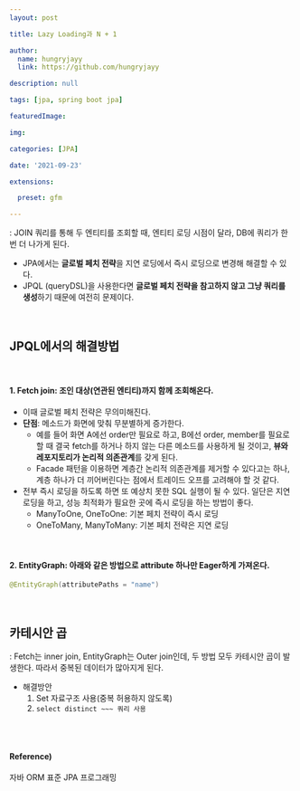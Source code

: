 ```yaml
---
layout: post

title: Lazy Loading과 N + 1

author: 
  name: hungryjayy
  link: https://github.com/hungryjayy

description: null

tags: [jpa, spring boot jpa]

featuredImage: 

img: 

categories: [JPA]

date: '2021-09-23'

extensions:

  preset: gfm

---
```


: JOIN 쿼리를 통해 두 엔티티를 조회할 때, 엔티티 로딩 시점이 달라, DB에 쿼리가 한번 더 나가게 된다.

* JPA에서는 **글로벌 페치 전략**을 지연 로딩에서 즉시 로딩으로 변경해 해결할 수 있다.
* JPQL (queryDSL)을 사용한다면 **글로벌 페치 전략을 참고하지 않고 그냥 쿼리를 생성**하기 때문에 여전히 문제이다.

<br>

## JPQL에서의 해결방법

<br>

#### 1. **Fetch join**: 조인 대상(연관된 엔티티)까지 함께 조회해온다.

* 이때 글로벌 페치 전략은 무의미해진다.
* **단점**: 메소드가 화면에 맞춰 무분별하게 증가한다.
  * 예를 들어 화면 A에선 order만 필요로 하고, B에선 order, member를 필요로 할 때 결국 fetch를 하거나 하지 않는 다른 메소드를 사용하게 될 것이고, **뷰와 레포지토리가 논리적 의존관계**를 갖게 된다.
  * Facade 패턴을 이용하면 계층간 논리적 의존관계를 제거할 수 있다고는 하나, 계층 하나가 더 끼어버린다는 점에서 트레이드 오프를 고려해야 할 것 같다.
* 전부 즉시 로딩을 하도록 하면 또 예상치 못한 SQL 실행이 될 수 있다. 일단은 지연 로딩을 하고, 성능 최적화가 필요한 곳에 즉시 로딩을 하는 방법이 좋다.
  * ManyToOne, OneToOne: 기본 페치 전략이 즉시 로딩
  * OneToMany, ManyToMany: 기본 페치 전략은 지연 로딩

<br>

#### 2. EntityGraph: 아래와 같은 방법으로 attribute 하나만 Eager하게 가져온다.

```java
@EntityGraph(attributePaths = "name")
```

<br>

## 카테시안 곱

: Fetch는 inner join, EntityGraph는 Outer join인데, 두 방법 모두 카테시안 곱이 발생한다. 따라서 중복된 데이터가 많아지게 된다.

* 해결방안
  1. Set 자료구조 사용(중복 허용하지 않도록)
  2. `select distinct ~~~ 쿼리 사용`

<br><br>

#### Reference)

자바 ORM 표준 JPA 프로그래밍 

